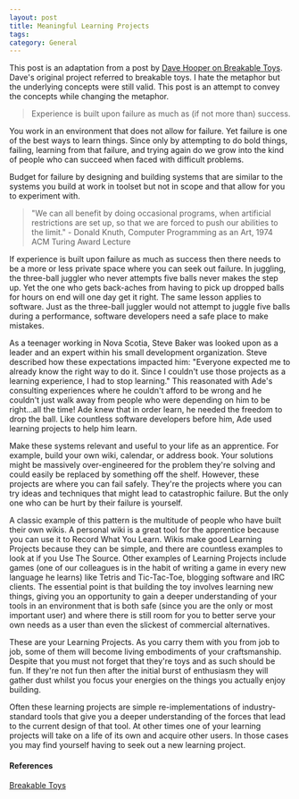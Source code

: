 ```yaml
---
layout: post
title: Meaningful Learning Projects
tags: 
category: General
---
```


This post is an adaptation from a post by [Dave Hooper on Breakable Toys](http://redsquirrel.com/dave/work/a2j/patterns/BreakableToys.html). Dave's original project referred to breakable toys. I hate the metaphor but the underlying concepts were still valid. This post is an attempt to convey the concepts while changing the metaphor.  

> Experience is built upon failure as much as (if not more than) success.  

You work in an environment that does not allow for failure. Yet failure is one of the best ways to learn things. Since only by attempting to do bold things, failing, learning from that failure, and trying again do we grow into the kind of people who can succeed when faced with difficult problems.  

Budget for failure by designing and building systems that are similar to the systems you build at work in toolset but not in scope and that allow for you to experiment with.  

> "We can all benefit by doing occasional programs, when artificial restrictions are set up, so that we are forced to push our abilities to the limit." - Donald Knuth, Computer Programming as an Art, 1974 ACM Turing Award Lecture

If experience is built upon failure as much as success then there needs to be a more or less private space where you can seek out failure. In juggling, the three-ball juggler who never attempts five balls never makes the step up. Yet the one who gets back-aches from having to pick up dropped balls for hours on end will one day get it right. The same lesson applies to software. Just as the three-ball juggler would not attempt to juggle five balls during a performance, software developers need a safe place to make mistakes.

As a teenager working in Nova Scotia, Steve Baker was looked upon as a leader and an expert within his small development organization. Steve described how these expectations impacted him: "Everyone expected me to already know the right way to do it. Since I couldn't use those projects as a learning experience, I had to stop learning." This reasonated with Ade's consulting experiences where he couldn't afford to be wrong and he couldn't just walk away from people who were depending on him to be right...all the time! Ade knew that in order learn, he needed the freedom to drop the ball. Like countless software developers before him, Ade used learning projects to help him learn.

Make these systems relevant and useful to your life as an apprentice. For example, build your own wiki, calendar, or address book. Your solutions might be massively over-engineered for the problem they're solving and could easily be replaced by something off the shelf. However, these projects are where you can fail safely. They're the projects where you can try ideas and techniques that might lead to catastrophic failure. But the only one who can be hurt by their failure is yourself.

A classic example of this pattern is the multitude of people who have built their own wikis. A personal wiki is a great tool for the apprentice because you can use it to Record What You Learn. Wikis make good Learning Projects because they can be simple, and there are countless examples to look at if you Use The Source. Other examples of Learning Projects include games (one of our colleagues is in the habit of writing a game in every new language he learns) like Tetris and Tic-Tac-Toe, blogging software and IRC clients. The essential point is that building the toy involves learning new things, giving you an opportunity to gain a deeper understanding of your tools in an environment that is both safe (since you are the only or most important user) and where there is still room for you to better serve your own needs as a user than even the slickest of commercial alternatives.

These are your Learning Projects. As you carry them with you from job to job, some of them will become living embodiments of your craftsmanship. Despite that you must not forget that they're toys and as such should be fun. If they're not fun then after the initial burst of enthusiasm they will gather dust whilst you focus your energies on the things you actually enjoy building.

Often these learning projects are simple re-implementations of industry-standard tools that give you a deeper understanding of the forces that lead to the current design of that tool. At other times one of your learning projects will take on a life of its own and acquire other users. In those cases you may find yourself having to seek out a new learning project.

#### References

[Breakable Toys](http://redsquirrel.com/dave/work/a2j/patterns/BreakableToys.html)  
